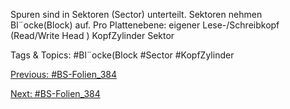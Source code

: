 Spuren sind in Sektoren (Sector) unterteilt.
Sektoren nehmen Bl¨ocke(Block) auf.
Pro Plattenebene: eigener Lese-/Schreibkopf (Read/Write Head )
KopfZylinder
Sektor

   Tags & Topics:
   #Bl¨ocke(Block
   #Sector
   #KopfZylinder

[Previous: #BS-Folien_384](BS-Folien_384.md)

[Next: #BS-Folien_384](BS-Folien_384.md)